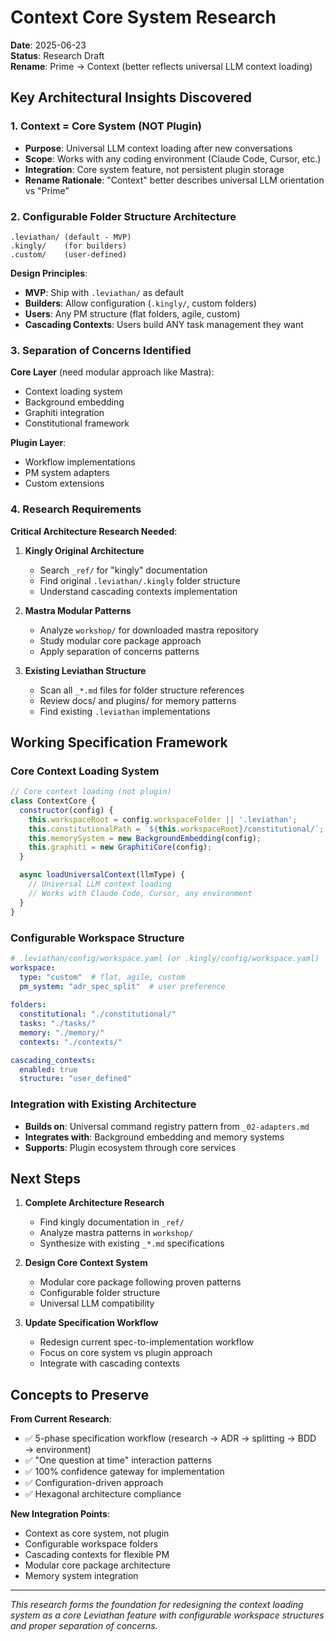# Context Core System Research

**Date**: 2025-06-23  
**Status**: Research Draft  
**Rename**: Prime → Context (better reflects universal LLM context loading)

## Key Architectural Insights Discovered

### 1. Context = Core System (NOT Plugin)
- **Purpose**: Universal LLM context loading after new conversations
- **Scope**: Works with any coding environment (Claude Code, Cursor, etc.)
- **Integration**: Core system feature, not persistent plugin storage
- **Rename Rationale**: "Context" better describes universal LLM orientation vs "Prime"

### 2. Configurable Folder Structure Architecture
```
.leviathan/ (default - MVP)
.kingly/    (for builders)
.custom/    (user-defined)
```

**Design Principles**:
- **MVP**: Ship with `.leviathan/` as default
- **Builders**: Allow configuration (`.kingly/`, custom folders)  
- **Users**: Any PM structure (flat folders, agile, custom)
- **Cascading Contexts**: Users build ANY task management they want

### 3. Separation of Concerns Identified

**Core Layer** (need modular approach like Mastra):
- Context loading system
- Background embedding  
- Graphiti integration
- Constitutional framework

**Plugin Layer**:
- Workflow implementations
- PM system adapters
- Custom extensions

### 4. Research Requirements

**Critical Architecture Research Needed**:

1. **Kingly Original Architecture**
   - Search `_ref/` for "kingly" documentation
   - Find original `.leviathan/.kingly` folder structure
   - Understand cascading contexts implementation

2. **Mastra Modular Patterns**
   - Analyze `workshop/` for downloaded mastra repository
   - Study modular core package approach
   - Apply separation of concerns patterns

3. **Existing Leviathan Structure**
   - Scan all `_*.md` files for folder structure references
   - Review docs/ and plugins/ for memory patterns
   - Find existing `.leviathan` implementations

## Working Specification Framework

### Core Context Loading System
```javascript
// Core context loading (not plugin)
class ContextCore {
  constructor(config) {
    this.workspaceRoot = config.workspaceFolder || '.leviathan';
    this.constitutionalPath = `${this.workspaceRoot}/constitutional/`;
    this.memorySystem = new BackgroundEmbedding(config);
    this.graphiti = new GraphitiCore(config);
  }

  async loadUniversalContext(llmType) {
    // Universal LLM context loading
    // Works with Claude Code, Cursor, any environment
  }
}
```

### Configurable Workspace Structure
```yaml
# .leviathan/config/workspace.yaml (or .kingly/config/workspace.yaml)
workspace:
  type: "custom"  # flat, agile, custom
  pm_system: "adr_spec_split"  # user preference
  
folders:
  constitutional: "./constitutional/"
  tasks: "./tasks/"
  memory: "./memory/"
  contexts: "./contexts/"

cascading_contexts:
  enabled: true
  structure: "user_defined"
```

### Integration with Existing Architecture
- **Builds on**: Universal command registry pattern from `_02-adapters.md`
- **Integrates with**: Background embedding and memory systems
- **Supports**: Plugin ecosystem through core services

## Next Steps

1. **Complete Architecture Research**
   - Find kingly documentation in `_ref/`
   - Analyze mastra patterns in `workshop/`
   - Synthesize with existing `_*.md` specifications

2. **Design Core Context System**
   - Modular core package following proven patterns
   - Configurable folder structure
   - Universal LLM compatibility

3. **Update Specification Workflow**
   - Redesign current spec-to-implementation workflow
   - Focus on core system vs plugin approach
   - Integrate with cascading contexts

## Concepts to Preserve

**From Current Research**:
- ✅ 5-phase specification workflow (research → ADR → splitting → BDD → environment)
- ✅ "One question at time" interaction patterns
- ✅ 100% confidence gateway for implementation
- ✅ Configuration-driven approach
- ✅ Hexagonal architecture compliance

**New Integration Points**:
- Context as core system, not plugin
- Configurable workspace folders
- Cascading contexts for flexible PM
- Modular core package architecture
- Memory system integration

---

*This research forms the foundation for redesigning the context loading system as a core Leviathan feature with configurable workspace structures and proper separation of concerns.*